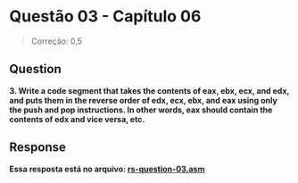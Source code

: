 
# Questão 03 - Capítulo 06

> Correção: 0,5

## Question

**<p>3. Write a code segment that takes the contents of eax, ebx, ecx, and edx, and
puts them in the reverse order of edx, ecx, ebx, and eax using only the push
and pop instructions. In other words, eax should contain the contents of edx
and vice versa, etc.</br></p>**

## Response

**Essa resposta está no arquivo: <a href="./rs-question-03.asm">rs-question-03.asm</a></p>**
